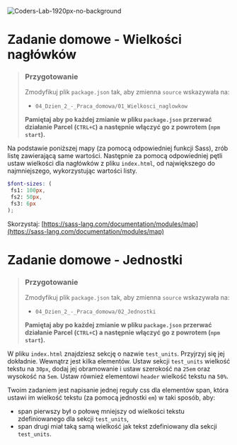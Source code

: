 ![Coders-Lab-1920px-no-background](https://user-images.githubusercontent.com/30623667/104709394-2cabee80-571f-11eb-9518-ea6a794e558e.png)


# Zadanie domowe - Wielkości nagłówków

> ### Przygotowanie
> Zmodyfikuj plik `package.json` tak, aby zmienna `source` wskazywała na:
> -  `04_Dzien_2_-_Praca_domowa/01_Wielkosci_naglowkow`
>
> **Pamiętaj aby po każdej zmianie w pliku `package.json` przerwać działanie Parcel (`CTRL+C`) a następnie włączyć go z powrotem (`npm start`).**

Na podstawie poniższej mapy (za pomocą odpowiedniej funkcji Sass), zrób listę zawierającą same wartości.
Następnie za pomocą odpowiedniej pętli ustaw wielkości dla nagłówków z pliku `index.html`, od największego do najmniejszego, wykorzystując wartości listy.

```scss
$font-sizes: (
 fs1: 100px,
 fs2: 50px,
 fs3: 6px
);
```


Skorzystaj: [https://sass-lang.com/documentation/modules/map](https://sass-lang.com/documentation/modules/map)


# Zadanie domowe - Jednostki

> ### Przygotowanie
> Zmodyfikuj plik `package.json` tak, aby zmienna `source` wskazywała na:
> -  `04_Dzien_2_-_Praca_domowa/02_Jednostki`
>
> **Pamiętaj aby po każdej zmianie w pliku `package.json` przerwać działanie Parcel (`CTRL+C`) a następnie włączyć go z powrotem (`npm start`).**

W pliku `index.html` znajdziesz sekcję o nazwie `test_units`. Przyjrzyj się jej dokładnie. Wewnątrz jest kilka elementów.
Ustaw sekcji `test_units` wielkość tekstu na `30px`, dodaj jej obramowanie i ustaw szerokość na `25em` oraz wysokość na `5em`.
Ustaw również elementowi `header` wielkość tekstu na `50%`. 

Twoim zadaniem jest napisanie jednej reguły css dla elementów span, która ustawi im wielkość tekstu (za pomocą jednostki `em`) w taki sposób, aby:
* span pierwszy był o połowę mniejszy od wielkości tekstu zdefiniowanego dla sekcji `test_units`,
* span drugi miał taką samą wielkość jak tekst zdefiniowany dla sekcji  `test_units`.
